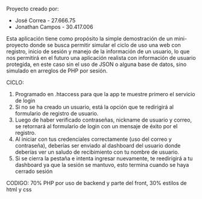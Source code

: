 Proyecto creado por:
- José Correa - 27.666.75
- Jonathan Campos - 30.417.006

Esta aplicación tiene como propósito la simple demostración de un mini-proyecto
donde se busca permitir simular el ciclo de uso una web con registro, inicio de sesión
y manejo de la información de un usuario, lo que nos permitirá en el futuro una aplicación
realista con información de usuario protegida, en este caso sin el uso de JSON o alguna
base de datos, sino simulado en arreglos de PHP por sesión.

CICLO:

1. Programado en .htaccess para que la app te muestre primero el servicio de login
2. Si no se ha creado un usuario, está la opción que te redirigirá al formulario de
    registro de usuario.
3. Luego de haber verificado contraseñas, nickname de usuario y correo, se retornará
    al formulario de login con un mensaje de éxito por el registro.
4. Al iniciar con tus credenciales correctamente (uso del correo y contraseña), deberías 
    ser enviado al dashboard del usuario donde deberías ver un saludo de recibimiento con tu nombre de usuario.
5. Si se cierra la pestaña e intenta ingresar nuevamente, te reedirigirá a tu dashboard 
    ya que la sesión se mantuvo, esto termina cuando se haya cerrado sesión

CODIGO: 70% PHP por uso de backend y parte del front, 30% estilos de html y css